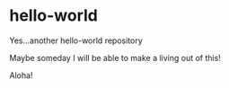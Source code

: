 # hello-world
Yes...another hello-world repository

Maybe someday I will be able to make a living out of this!  

Aloha!
